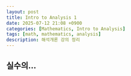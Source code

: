 ```yaml
---
layout: post
title: Intro to Analysis 1
date: 2025-07-12 21:08 +0900
categories: [Mathematics, Intro to Analysis]
tags: [math, mathematics, analysis]
description: 해석개론 강의 정리
---
```


## 실수의...
